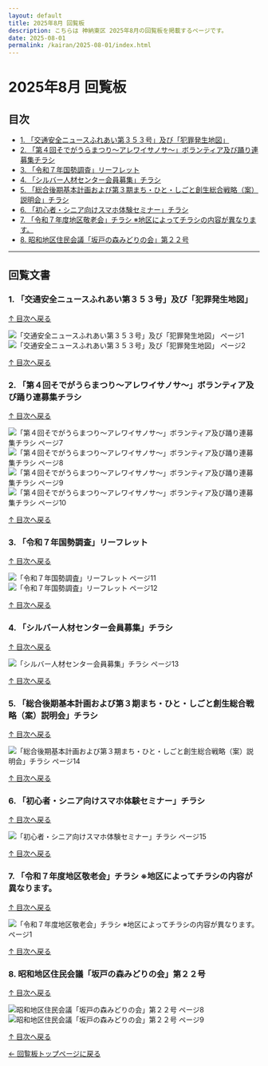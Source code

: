 ```yaml
---
layout: default
title: 2025年8月 回覧板
description: こちらは 神納東区 2025年8月の回覧板を掲載するページです。
date: 2025-08-01
permalink: /kairan/2025-08-01/index.html
---
```

  <main>
    <h1>2025年8月 回覧板</h1>
    <a id="top"></a>
    <h2>目次</h2>
     <ul>
      <li><a href="#item1">1. 「交通安全ニュースふれあい第３５３号」及び「犯罪発生地図」</a></li>      <li><a href="#item2">2. 「第４回そでがうらまつり～アレワイサノサ～」ボランティア及び踊り連募集チラシ</a></li>      <li><a href="#item3">3. 「令和７年国勢調査」リーフレット</a></li>      <li><a href="#item4">4. 「シルバー人材センター会員募集」チラシ</a></li>      <li><a href="#item5">5. 「総合後期基本計画および第３期まち・ひと・しごと創生総合戦略（案）説明会」チラシ</a></li>      <li><a href="#item6">6. 「初心者・シニア向けスマホ体験セミナー」チラシ</a></li>      <li><a href="#item7">7. 「令和７年度地区敬老会」チラシ ※地区によってチラシの内容が異なります。</a></li>      <li><a href="#item8">8. 昭和地区住民会議「坂戸の森みどりの会」第２２号</a></li>
     </ul>
    <hr>

<h2>回覧文書</h2>
<h3 id="item1">1. 「交通安全ニュースふれあい第３５３号」及び「犯罪発生地図」</h3>
<p class="back-to-top"><a href="#top">↑ 目次へ戻る</a></p>
<div class="thumbnail-container">
  <div class="thumbnail">
    <img src="{{ '/kairan/2025-08-01/images/202508_42563_page_001-small.jpg' | relative_url }}" alt="「交通安全ニュースふれあい第３５３号」及び「犯罪発生地図」 ページ1" data-medium-src="{{ '/kairan/2025-08-01/images/202508_42563_page_001-medium.jpg' | relative_url }}" data-large-src="{{ '/kairan/2025-08-01/images/202508_42563_page_001-large.jpg' | relative_url }}">
  </div>
  <div class="thumbnail">
    <img src="{{ '/kairan/2025-08-01/images/202508_42563_page_002-small.jpg' | relative_url }}" alt="「交通安全ニュースふれあい第３５３号」及び「犯罪発生地図」 ページ2" data-medium-src="{{ '/kairan/2025-08-01/images/202508_42563_page_002-medium.jpg' | relative_url }}" data-large-src="{{ '/kairan/2025-08-01/images/202508_42563_page_002-large.jpg' | relative_url }}">
  </div>
</div>
<p class="back-to-top"><a href="#top">↑ 目次へ戻る</a></p>

<h3 id="item2">2. 「第４回そでがうらまつり～アレワイサノサ～」ボランティア及び踊り連募集チラシ</h3>
<p class="back-to-top"><a href="#top">↑ 目次へ戻る</a></p>
<div class="thumbnail-container">
  <div class="thumbnail">
    <img src="{{ '/kairan/2025-08-01/images/202508_42563_page_007-small.jpg' | relative_url }}" alt="「第４回そでがうらまつり～アレワイサノサ～」ボランティア及び踊り連募集チラシ ページ7" data-medium-src="{{ '/kairan/2025-08-01/images/202508_42563_page_007-medium.jpg' | relative_url }}" data-large-src="{{ '/kairan/2025-08-01/images/202508_42563_page_007-large.jpg' | relative_url }}">
  </div>
  <div class="thumbnail">
    <img src="{{ '/kairan/2025-08-01/images/202508_42563_page_008-small.jpg' | relative_url }}" alt="「第４回そでがうらまつり～アレワイサノサ～」ボランティア及び踊り連募集チラシ ページ8" data-medium-src="{{ '/kairan/2025-08-01/images/202508_42563_page_008-medium.jpg' | relative_url }}" data-large-src="{{ '/kairan/2025-08-01/images/202508_42563_page_008-large.jpg' | relative_url }}">
  </div>
  <div class="thumbnail">
    <img src="{{ '/kairan/2025-08-01/images/202508_42563_page_009-small.jpg' | relative_url }}" alt="「第４回そでがうらまつり～アレワイサノサ～」ボランティア及び踊り連募集チラシ ページ9" data-medium-src="{{ '/kairan/2025-08-01/images/202508_42563_page_009-medium.jpg' | relative_url }}" data-large-src="{{ '/kairan/2025-08-01/images/202508_42563_page_009-large.jpg' | relative_url }}">
  </div>
  <div class="thumbnail">
    <img src="{{ '/kairan/2025-08-01/images/202508_42563_page_010-small.jpg' | relative_url }}" alt="「第４回そでがうらまつり～アレワイサノサ～」ボランティア及び踊り連募集チラシ ページ10" data-medium-src="{{ '/kairan/2025-08-01/images/202508_42563_page_010-medium.jpg' | relative_url }}" data-large-src="{{ '/kairan/2025-08-01/images/202508_42563_page_010-large.jpg' | relative_url }}">
  </div>
</div>
<p class="back-to-top"><a href="#top">↑ 目次へ戻る</a></p>

<h3 id="item3">3. 「令和７年国勢調査」リーフレット</h3>
<p class="back-to-top"><a href="#top">↑ 目次へ戻る</a></p>
<div class="thumbnail-container">
  <div class="thumbnail">
    <img src="{{ '/kairan/2025-08-01/images/202508_42563_page_011-small.jpg' | relative_url }}" alt="「令和７年国勢調査」リーフレット ページ11" data-medium-src="{{ '/kairan/2025-08-01/images/202508_42563_page_011-medium.jpg' | relative_url }}" data-large-src="{{ '/kairan/2025-08-01/images/202508_42563_page_011-large.jpg' | relative_url }}">
  </div>
  <div class="thumbnail">
    <img src="{{ '/kairan/2025-08-01/images/202508_42563_page_012-small.jpg' | relative_url }}" alt="「令和７年国勢調査」リーフレット ページ12" data-medium-src="{{ '/kairan/2025-08-01/images/202508_42563_page_012-medium.jpg' | relative_url }}" data-large-src="{{ '/kairan/2025-08-01/images/202508_42563_page_012-large.jpg' | relative_url }}">
  </div>
</div>
<p class="back-to-top"><a href="#top">↑ 目次へ戻る</a></p>

<h3 id="item4">4. 「シルバー人材センター会員募集」チラシ</h3>
<p class="back-to-top"><a href="#top">↑ 目次へ戻る</a></p>
<div class="thumbnail-container">
  <div class="thumbnail">
    <img src="{{ '/kairan/2025-08-01/images/202508_42563_page_013-small.jpg' | relative_url }}" alt="「シルバー人材センター会員募集」チラシ ページ13" data-medium-src="{{ '/kairan/2025-08-01/images/202508_42563_page_013-medium.jpg' | relative_url }}" data-large-src="{{ '/kairan/2025-08-01/images/202508_42563_page_013-large.jpg' | relative_url }}">
  </div>
</div>
<p class="back-to-top"><a href="#top">↑ 目次へ戻る</a></p>

<h3 id="item5">5. 「総合後期基本計画および第３期まち・ひと・しごと創生総合戦略（案）説明会」チラシ</h3>
<p class="back-to-top"><a href="#top">↑ 目次へ戻る</a></p>
<div class="thumbnail-container">
  <div class="thumbnail">
    <img src="{{ '/kairan/2025-08-01/images/202508_42563_page_014-small.jpg' | relative_url }}" alt="「総合後期基本計画および第３期まち・ひと・しごと創生総合戦略（案）説明会」チラシ ページ14" data-medium-src="{{ '/kairan/2025-08-01/images/202508_42563_page_014-medium.jpg' | relative_url }}" data-large-src="{{ '/kairan/2025-08-01/images/202508_42563_page_014-large.jpg' | relative_url }}">
  </div>
</div>
<p class="back-to-top"><a href="#top">↑ 目次へ戻る</a></p>

<h3 id="item6">6. 「初心者・シニア向けスマホ体験セミナー」チラシ</h3>
<p class="back-to-top"><a href="#top">↑ 目次へ戻る</a></p>
<div class="thumbnail-container">
  <div class="thumbnail">
    <img src="{{ '/kairan/2025-08-01/images/202508_42563_page_015-small.jpg' | relative_url }}" alt="「初心者・シニア向けスマホ体験セミナー」チラシ ページ15" data-medium-src="{{ '/kairan/2025-08-01/images/202508_42563_page_015-medium.jpg' | relative_url }}" data-large-src="{{ '/kairan/2025-08-01/images/202508_42563_page_015-large.jpg' | relative_url }}">
  </div>
</div>
<p class="back-to-top"><a href="#top">↑ 目次へ戻る</a></p>

<h3 id="item7">7. 「令和７年度地区敬老会」チラシ ※地区によってチラシの内容が異なります。</h3>
<p class="back-to-top"><a href="#top">↑ 目次へ戻る</a></p>
<div class="thumbnail-container">
  <div class="thumbnail">
    <img src="{{ '/kairan/2025-08-01/images/202508_42564_page_001-small.jpg' | relative_url }}" alt="「令和７年度地区敬老会」チラシ ※地区によってチラシの内容が異なります。 ページ1" data-medium-src="{{ '/kairan/2025-08-01/images/202508_42564_page_001-medium.jpg' | relative_url }}" data-large-src="{{ '/kairan/2025-08-01/images/202508_42564_page_001-large.jpg' | relative_url }}">
  </div>
</div>
<p class="back-to-top"><a href="#top">↑ 目次へ戻る</a></p>

<h3 id="item8">8. 昭和地区住民会議「坂戸の森みどりの会」第２２号</h3>
<p class="back-to-top"><a href="#top">↑ 目次へ戻る</a></p>
<div class="thumbnail-container">
  <div class="thumbnail">
    <img src="{{ '/kairan/2025-08-01/images/202508_42564_page_008-small.jpg' | relative_url }}" alt="昭和地区住民会議「坂戸の森みどりの会」第２２号 ページ8" data-medium-src="{{ '/kairan/2025-08-01/images/202508_42564_page_008-medium.jpg' | relative_url }}" data-large-src="{{ '/kairan/2025-08-01/images/202508_42564_page_008-large.jpg' | relative_url }}">
  </div>
  <div class="thumbnail">
    <img src="{{ '/kairan/2025-08-01/images/202508_42564_page_009-small.jpg' | relative_url }}" alt="昭和地区住民会議「坂戸の森みどりの会」第２２号 ページ9" data-medium-src="{{ '/kairan/2025-08-01/images/202508_42564_page_009-medium.jpg' | relative_url }}" data-large-src="{{ '/kairan/2025-08-01/images/202508_42564_page_009-large.jpg' | relative_url }}">
  </div>
</div>
<p class="back-to-top"><a href="#top">↑ 目次へ戻る</a></p>


  <p><a href="{{ '/kairan/index.html' | relative_url }}">← 回覧板トップページに戻る</a></p>
  </main>
